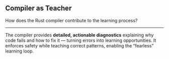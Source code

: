 ## Compiler as Teacher

How does the Rust compiler contribute to the learning process?

---

The compiler provides **detailed, actionable diagnostics** explaining
why code fails and how to fix it — turning errors into learning opportunities.
It enforces safety while teaching correct patterns, enabling the “fearless” learning loop.

